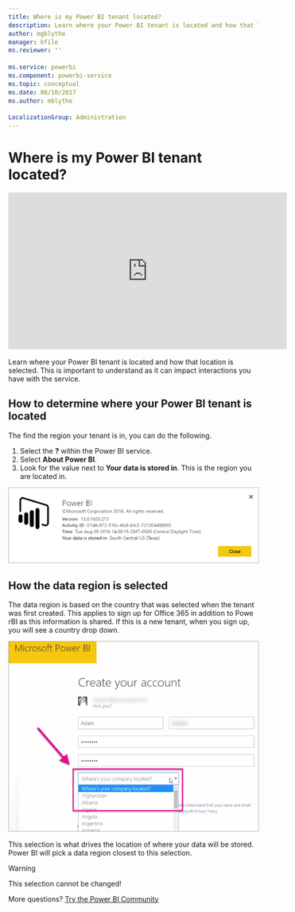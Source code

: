 ```yaml
---
title: Where is my Power BI tenant located?
description: Learn where your Power BI tenant is located and how that location is selected. This is important to understand as it can impact interactions you have with the service.
author: mgblythe
manager: kfile
ms.reviewer: ''

ms.service: powerbi
ms.component: powerbi-service
ms.topic: conceptual
ms.date: 08/10/2017
ms.author: mblythe

LocalizationGroup: Administration
---
```

# Where is my Power BI tenant located?
<iframe width="560" height="315" src="https://www.youtube.com/embed/0fOxaHJPvdM?showinfo=0" frameborder="0" allowfullscreen></iframe>

Learn where your Power BI tenant is located and how that location is selected. This is important to understand as it can impact interactions you have with the service.

## How to determine where your Power BI tenant is located
The find the region your tenant is in, you can do the following.

1. Select the **?** within the Power BI service.
2. Select **About Power BI**.
3. Look for the value next to **Your data is stored in**. This is the region you are located in.

![](media/service-admin-where-is-my-tenant-located/power-bi-data-region.png)

## How the data region is selected
The data region is based on the country that was selected when the tenant was first created. This applies to sign up for Office 365 in addition to Powe rBI as this information is shared. If this is a new tenant, when you sign up, you will see a country drop down.

![](media/service-admin-where-is-my-tenant-located/sign-up-country-selection.png)

This selection is what drives the location of where your data will be stored. Power BI will pick a data region closest to this selection.

> [!WARNING]
> This selection cannot be changed!
> 
> 

More questions? [Try the Power BI Community](http://community.powerbi.com/)

